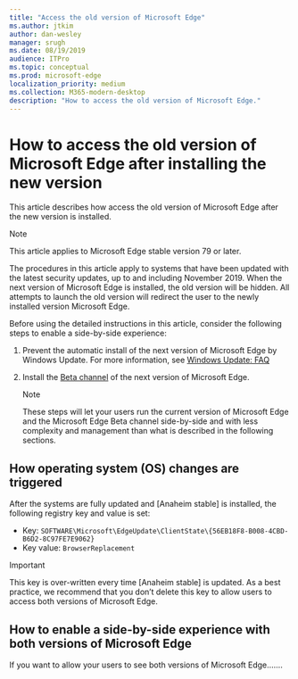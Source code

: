 ```yaml
---
title: "Access the old version of Microsoft Edge"
ms.author: jtkim
author: dan-wesley
manager: srugh
ms.date: 08/19/2019
audience: ITPro
ms.topic: conceptual
ms.prod: microsoft-edge
localization_priority: medium
ms.collection: M365-modern-desktop
description: "How to access the old version of Microsoft Edge."
---
```


# How to access the old version of Microsoft Edge after installing the new version

This article describes how access the old version of Microsoft Edge after the new version is installed.

> [!NOTE]
> This article applies to Microsoft Edge stable version 79 or later.

The procedures in this article apply to systems that have been updated with the latest security updates, up to and including November 2019. When the next version of Microsoft Edge is installed, the old version will be hidden. All  attempts to launch the old version will  redirect the user to the newly installed version Microsoft Edge.

Before using the detailed instructions in this article, consider the following steps to enable a side-by-side experience:

1. Prevent the automatic install of the next version of Microsoft Edge by Windows Update. For more information, see [Windows Update: FAQ](https://support.microsoft.com/help/12373/windows-update-faq)
2. Install the [Beta channel](https://www.microsoftedgeinsider.com) of the next version of Microsoft Edge.

   > [!NOTE]
   > These steps will let your users run the current version of Microsoft Edge and the Microsoft Edge Beta channel side-by-side and with less complexity and management than  what is described in the following sections.

## How operating system (OS) changes are triggered

After the systems are fully updated and [Anaheim stable] is installed, the following registry key and value is set:

- Key: `SOFTWARE\Microsoft\EdgeUpdate\ClientState\{56EB18F8-B008-4CBD-B6D2-8C97FE7E9062}`
- Key value: `BrowserReplacement`

> [!IMPORTANT]
> This key is over-written every time [Anaheim stable] is updated. As a best practice, we recommend that you don’t delete this key to allow users to access both versions of Microsoft Edge.

## How to enable a side-by-side experience with both versions of Microsoft Edge

If you want to allow your users to see both versions of Microsoft Edge…….
